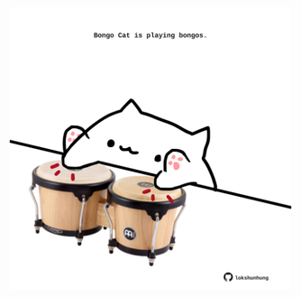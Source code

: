 <!-- built at 22/04/2021, 01:56:50 UTC -->
<p align="center">
  <img width="500" height="500" src="./ReadmeImage.svg">
</p>
